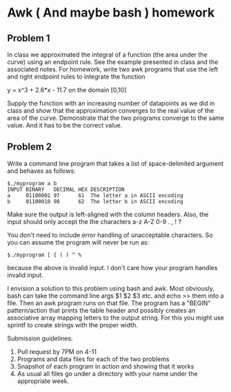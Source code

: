 # Awk ( And maybe bash ) homework

## Problem 1
In class we approximated the integral of a function (the area under the curve) using an endpoint rule. See the example
presented in class and the associated notes. For homework, write two awk programs that use the left and right endpoint rules to integrate the
function

y = x^3 + 2.6*x - 11.7 on the domain [0,10]

Supply the function with an increasing number of datapoints as we did in class and show that the approximation converges to the
real value of the area of the curve. Demonstrate that the two programs converge to the same value. And it has to be the correct value.

## Problem 2
Write a command line program that takes a list of space-delimited argument and behaves as follows:

```
$./myprogram a b
INPUT BINARY   DECIMAL HEX DESCRIPTION
a     01100001 97      61  The letter a in ASCII encoding
b     01100010 98      62  The letter b in ASCII encoding
``` 

Make sure the output is left-aligned with the column headers. Also, the input should only accept the the characters
a-z
A-Z
0-9
.
,
!
?

You don't need to include error handling of unacceptable characters. So you can assume the program will never be run as:

```
$./myprogram [ { ( ) ^ %
```

because the above is invalid input. I don't care how your program handles invalid input.

I envision a solution to this problem using bash and awk. Most obviously, bash can take the command line args $1 $2 $3 etc.
and echo >> them into a file. Then an awk program runs on that file. The program has a "BEGIN" pattern/action that prints the
table header and possibly creates an associative array mapping letters to the output string. For this you might use sprintf to
create strings with the proper width. 

Submission guidelines:
1. Pull request by 7PM on 4-11
2. Programs and data files for each of the two problems
3. Snapshot of each program in action and showing that it works
4. As usual all files go under a directory with your name under the appropriate week.
